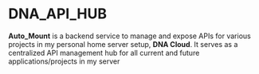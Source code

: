 # DNA_API_HUB

**Auto_Mount** is a backend service to manage and expose APIs for various projects in my personal home server setup, **DNA Cloud**. It serves as a centralized API management hub for all current and future applications/projects in my server

